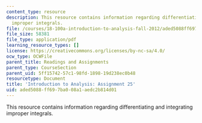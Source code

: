 ```yaml
---
content_type: resource
description: This resource contains information regarding differentiating and integrating
  improper integrals.
file: /courses/18-100a-introduction-to-analysis-fall-2012/aded5088ff697ba008a1aedc2b814d01_MIT18_100AF12_Assign_25.pdf
file_size: 58381
file_type: application/pdf
learning_resource_types: []
license: https://creativecommons.org/licenses/by-nc-sa/4.0/
ocw_type: OCWFile
parent_title: Readings and Assignments
parent_type: CourseSection
parent_uid: 5ff15742-57c1-98fd-1898-19d238ec0b48
resourcetype: Document
title: 'Introduction to Analysis: Assignment 25'
uid: aded5088-ff69-7ba0-08a1-aedc2b814d01
---
```

This resource contains information regarding differentiating and integrating improper integrals.
